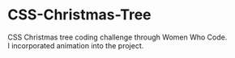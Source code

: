 # CSS-Christmas-Tree
CSS Christmas tree coding challenge through Women Who Code.<br>
I incorporated animation into the project.
